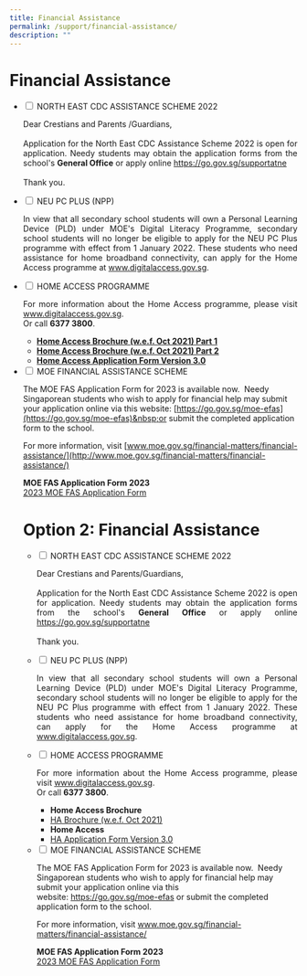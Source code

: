 ```yaml
---
title: Financial Assistance
permalink: /support/financial-assistance/
description: ""
---
```

<h1>Financial Assistance</h1>

<ul class="jekyllcodex_accordion">

<li>
<input type="checkbox" id="accordion1">
<label for="accordion1">NORTH EAST CDC ASSISTANCE SCHEME 2022</label>
<div>
<p align="justify">Dear Crestians and Parents /Guardians,<br><br>
Application for the North East CDC Assistance Scheme 2022 is open for application.
Needy students may obtain the application forms from the school's <strong>General Office</strong> or apply online <a href="https://go.gov.sg/supportatne" target="_blank" rel="noopener">https://go.gov.sg/supportatne</a><br><br>
Thank you.</p>
</div>
</li>

<li>
<input type="checkbox" id="accordion2">
<label for="accordion2">NEU PC PLUS (NPP)</label><div>
<p align="justify">In view that all secondary school students will own a Personal Learning Device (PLD) under MOE's Digital Literacy Programme, secondary school students will no longer be eligible to apply for the NEU PC Plus programme with effect from 1 January 2022.
These students who need assistance for home broadband connectivity, can apply for the Home Access programme at <a href="http://www.digitalaccess.gov.sg/" target="_blank" rel="noopener">www.digitalaccess.gov.sg</a>.</p></div>
</li>
		
<li>
<input type="checkbox" id="accordion3">
<label for="accordion3">HOME ACCESS PROGRAMME</label><div>
<p align="justify">For more information about the Home Access programme, please visit <a href="http://www.digitalaccess.gov.sg/" target="_blank" rel="noopener">www.digitalaccess.gov.sg</a>. <br>Or call <strong>6377 3800</strong>.</p>
<ul>
<li><strong><a href="/files/ha%203-0%20brochure%20wef%20oct%202021_p1.pdf" target="_blank" rel="noopener">Home Access Brochure (w.e.f. Oct 2021) Part 1</a></strong></li>
<li><strong><a href="/files/ha30-application-form_version%203-0%20oct%202021.pdf" target="_blank" rel="noopener">Home Access Brochure (w.e.f. Oct 2021) Part 2</a></strong></li>
<li><strong><a href="/files/ha30-application-form_Version%203%20Oct%202021.pdf" target="_blank" rel="noopener">Home Access Application Form Version 3.0</a></strong></li>
</ul></div>
</li>
		
<li>
<input type="checkbox" id="accordion4">
<label for="accordion4">MOE FINANCIAL ASSISTANCE SCHEME</label>
<div>
<!--<p align="justify">Dear Crestians and Parents /Guardians,<br/>
the MOE FAS Application Form for 2023 is available now. Needy Singaporean students who wish to apply for financial help may collect the application form from the school's <strong>General Office</strong> or download the form from the school website.</p> -->
	
The MOE FAS Application Form for 2023 is available now.&nbsp; Needy Singaporean students who wish to apply for financial help may submit your application online via this website:&nbsp;[https://go.gov.sg/moe-efas](https://go.gov.sg/moe-efas)&nbsp;or submit the completed application form to the school.  
  
For more information, visit&nbsp;[www.moe.gov.sg/financial-matters/financial-assistance/](http://www.moe.gov.sg/financial-matters/financial-assistance/) <p></p>

<!--<li><strong>MOE FAS Pamphlet 2022</strong><br/>
<a href="/files/MOE%20FAS%20Pamphlet%202022.pdf" target="_blank" rel="noopener">MOE FAS Pamphlet 2022</a></li>-->
<strong>MOE FAS Application Form 2023</strong><br>
[2023 MOE FAS Application Form](/files/MOE%20FAS%20Form/MOE%20FAS%20Application%20Form%202023.pdf)


	
<h1>Option 2: Financial Assistance</h1>
<ul class="jekyllcodex_accordion">
        <li>
            <input type="checkbox" id="accordion1">
            <label for="accordion1">NORTH EAST CDC ASSISTANCE SCHEME 2022</label>
            <div>
                <p align="justify">Dear Crestians and Parents/Guardians,<br><br>
                    Application for the North East CDC Assistance Scheme 2022 is open for application. Needy students may
                    obtain the application forms from the school's <strong>General Office</strong> or apply online <a target="_blank" href="https://go.gov.sg/supportatne">https://go.gov.sg/supportatne</a><br><br>
                    Thank you.</p>
            </div>
        </li>
        <li>
            <input type="checkbox" id="accordion2">
            <label for="accordion2">NEU PC PLUS (NPP)</label>
            <div>
                <p align="justify">In view that all secondary school students will own a Personal Learning Device (PLD)
                    under MOE's Digital Literacy Programme, secondary school students will no longer be eligible to
                    apply for the NEU PC Plus programme with effect from 1 January 2022. These students who need
                    assistance for home broadband connectivity, can apply for the Home Access programme at <a target="_blank" href="http://www.digitalaccess.gov.sg/">www.digitalaccess.gov.sg</a>.</p>
            </div>
        </li>
        <li>
            <input type="checkbox" id="accordion3">
            <label for="accordion3">HOME ACCESS PROGRAMME</label>
            <div>
                <p align="justify">For more information about the Home Access programme, please visit <a target="_blank" href="http://www.digitalaccess.gov.sg/">www.digitalaccess.gov.sg</a>. <br>Or call
                    <strong>6377 3800</strong>.</p>
                <ul>
                    <li><strong>Home Access Brochure</strong></li>
                    <li><a target="_blank" href="/HA 3.0 Brochure WEF Oct 2021">HA Brochure (w.e.f. Oct 2021)</a></li>
                    <li><strong>Home Access</strong></li>
                    <li><a target="_blank" href="/files/ha30-application-form_Version%203%20Oct%202021.pdf">HA Application
                            Form Version 3.0</a></li>
                </ul>
            </div>
        </li>
        <li>
            <input type="checkbox" id="accordion4">
            <label for="accordion4">MOE FINANCIAL ASSISTANCE SCHEME</label>
            <div>
                <p>The MOE FAS Application Form for 2023 is available now.&nbsp; Needy Singaporean students who wish to
                    apply for financial help may submit your application online via this website:&nbsp;<a target="_blank" href="https://go.gov.sg/moe-efas">https://go.gov.sg/moe-efas</a>&nbsp;or submit the
                    completed application form to the school.</p>
                <p>For more information, visit&nbsp;<a target="_blank" href="http://www.moe.gov.sg/financial-matters/financial-assistance/">www.moe.gov.sg/financial-matters/financial-assistance/</a></p>
                <strong>MOE FAS Application Form 2023</strong><br>
                <a target="_blank" href="/files/MOE%20FAS%20Form/MOE%20FAS%20Application%20Form%202023.pdf">2023 MOE FAS
                    Application Form</a>
            </div>
        </li>
    </ul></div></li></ul>